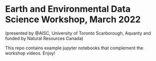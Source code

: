 # Earth and Environmental Data Science Workshop, March 2022

(presented by @AISC, University of Toronto Scarborough, Aquanty and funded by Natural Resources Canada)

This repo contains example jupyter notebooks that complement the workshop videos. Enjoy!
